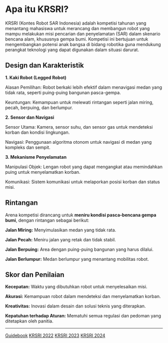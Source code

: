 # Apa itu KRSRI?
KRSRI (Kontes Robot SAR Indonesia) adalah kompetisi tahunan yang menantang mahasiswa untuk merancang dan membangun robot yang mampu melakukan misi pencarian dan penyelamatan (SAR) dalam skenario bencana alam, khususnya gempa bumi. Kompetisi ini bertujuan untuk mengembangkan potensi anak bangsa di bidang robotika guna mendukung perangkat teknologi yang dapat digunakan dalam situasi darurat.


## Design dan Karakteristik
**1. Kaki Robot (Legged Robot)**

Alasan Pemilihan: Robot berkaki lebih efektif dalam menavigasi medan yang tidak rata, seperti puing-puing bangunan pasca-gempa.

Keuntungan: Kemampuan untuk melewati rintangan seperti jalan miring, pecah, berpuing, dan berlumpur.

**2. Sensor dan Navigasi**

Sensor Utama: Kamera, sensor suhu, dan sensor gas untuk mendeteksi korban dan kondisi lingkungan.

Navigasi: Penggunaan algoritma otonom untuk navigasi di medan yang kompleks dan sempit.

**3. Mekanisme Penyelamatan**

Manipulasi Objek: Lengan robot yang dapat mengangkat atau memindahkan puing untuk menyelamatkan korban.

Komunikasi: Sistem komunikasi untuk melaporkan posisi korban dan status misi.


## Rintangan
Arena kompetisi dirancang untuk **meniru kondisi pasca-bencana gempa bumi**, dengan rintangan sebagai berikut:

**Jalan Miring:** Menyimulasikan medan yang tidak rata.

**Jalan Pecah:** Meniru jalan yang retak dan tidak stabil.

**Jalan Berpuing:** Area dengan puing-puing bangunan yang harus dilalui.

**Jalan Berlumpur:** Medan berlumpur yang menantang mobilitas robot.


## Skor dan Penilaian 
**Kecepatan:** Waktu yang dibutuhkan robot untuk menyelesaikan misi.

**Akurasi:** Kemampuan robot dalam mendeteksi dan menyelamatkan korban.

**Kreativitas:** Inovasi dalam desain dan solusi teknis yang diterapkan.

**Kepatuhan terhadap Aturan:** Mematuhi semua regulasi dan pedoman yang ditetapkan oleh panitia.

---

[Guidebook](https://kontesrobotindonesia.id/data/2024/BukuPedomanKRI2024.pdf)
[KRSRI 2022](https://youtu.be/SZn66wpLRGs?si=V0-kzCbNePVFFHsu)
[KRSRI 2023](https://youtu.be/FW9rqrsOVik?si=122aZq-uA_YrmES4)
[KRSRI 2024](https://youtu.be/MHWqEUXArn0?si=QVD6hJY1ulOKJtcE)


